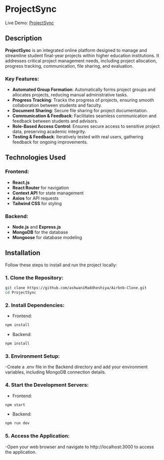 # ProjectSync

Live Demo: [ProjectSync](https://)

## Description

**ProjectSync** is an integrated online platform designed to manage and streamline student final-year projects within higher education institutions. It addresses critical project management needs, including project allocation, progress tracking, communication, file sharing, and evaluation.

### Key Features:

- **Automated Group Formation**: Automatically forms project groups and allocates projects, reducing manual administrative tasks.
- **Progress Tracking**: Tracks the progress of projects, ensuring smooth collaboration between students and faculty.
- **Document Sharing**: Secure file sharing for project documentation.
- **Communication & Feedback**: Facilitates seamless communication and feedback between students and advisors.
- **Role-Based Access Control**: Ensures secure access to sensitive project data, preserving academic integrity.
- **Testing & Feedback**: Iteratively tested with real users, gathering feedback for ongoing improvements.

## Technologies Used

### Frontend:
- **React.js**
- **React Router** for navigation
- **Context API** for state management
- **Axios** for API requests
- **Tailwind CSS** for styling

### Backend:
- **Node.js** and **Express.js**
- **MongoDB** for the database
- **Mongoose** for database modeling

## Installation

Follow these steps to install and run the project locally:

### 1. Clone the Repository:
```bash
git clone https://github.com/ashwaniMaddheshiya/Airbnb-Clone.git
cd ProjectSync
```
### 2. Install Dependencies:
- Frontend:
```bash
npm install
```
- Backend:
```bash
npm install
```
### 3. Environment Setup:
-Create a .env file in the Backend directory and add your environment variables, including MongoDB connection details.
### 4. Start the Development Servers:
- Frontend:
```bash
npm start
```
- Backend:
```bash
npm run dev
```
### 5. Access the Application:
-Open your web browser and navigate to http://localhost:3000 to access the application.
